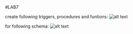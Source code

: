 #LAB7

create following triggers, procedures and funtions:
![alt text](/task.png)

for following schema:
![alt text](/schema.png)
